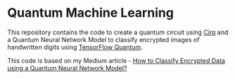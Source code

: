 # Quantum Machine Learning

This repository contains the code to create a quantum circuit using [Cirq](https://quantumai.google/cirq) and a Quantum Neural Network Model to classify encrypted images of handwritten digits using [TensorFlow Quantum](https://www.tensorflow.org/quantum).

This code is based on my Medium article - [How to Classify Encrypted Data using a Quantum Neural Network Model?](https://pawarsaurav842.medium.com/what-is-quantum-machine-learning-and-how-to-create-a-quantum-neural-network-model-a59bd571021d)
